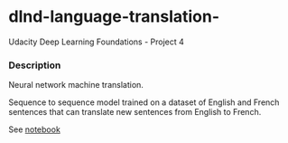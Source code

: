 # dlnd-language-translation-
Udacity Deep Learning Foundations - Project 4

### Description
Neural network machine translation. 

Sequence to sequence model trained on a dataset of English and French sentences that can translate new sentences from English to French.

See [notebook](dlnd_language_translation.ipynb)
